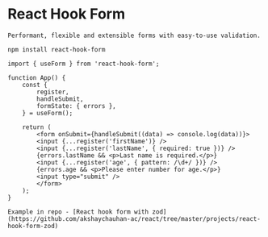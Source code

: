 # React Hook Form

    Performant, flexible and extensible forms with easy-to-use validation.

    npm install react-hook-form

    import { useForm } from 'react-hook-form';

    function App() {
        const {
            register,
            handleSubmit,
            formState: { errors },
        } = useForm();

        return (
            <form onSubmit={handleSubmit((data) => console.log(data))}>
            <input {...register('firstName')} />
            <input {...register('lastName', { required: true })} />
            {errors.lastName && <p>Last name is required.</p>}
            <input {...register('age', { pattern: /\d+/ })} />
            {errors.age && <p>Please enter number for age.</p>}
            <input type="submit" />
            </form>
        );
    }

    Example in repo - [React hook form with zod](https://github.com/akshaychauhan-ac/react/tree/master/projects/react-hook-form-zod)